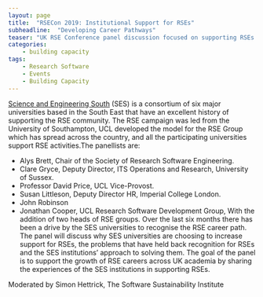```yaml
---
layout: page
title:  "RSECon 2019: Institutional Support for RSEs"
subheadline:  "Developing Career Pathways"
teaser: "UK RSE Conference panel discussion focused on supporting RSEs at the Science and Engineering South universities and across the UK"
categories:
    - building capacity
tags:
    - Research Software
    - Events
    - Building Capacity
---
```


[Science and Engineering South](https://www.ses.ac.uk/) (SES) is a consortium of six major universities based in the South East that have an excellent history of supporting the RSE community. The RSE campaign was led from the University of Southampton, UCL developed the model for the RSE Group which has spread across the country, and all the participating universities support RSE activities.The panellists are:
* Alys Brett, Chair of the Society of Research Software Engineering.
* Clare Gryce, Deputy Director, ITS Operations and Research, University of Sussex. 
* Professor David Price, UCL Vice-Provost. 
* Susan Littleson, Deputy Director HR, Imperial College London.
* John Robinson
* Jonathan Cooper, UCL Research Software Development Group,
With the addition of two heads of RSE groups. Over the last six months there has been a drive by the SES universities to recognise the RSE career path. The panel will discuss why SES universities are choosing to increase support for RSEs, the problems that have held back recognition for RSEs and the SES institutions’ approach to solving them. The goal of the panel is to support the growth of RSE careers across UK academia by sharing the experiences of the SES institutions in supporting RSEs.

Moderated by Simon Hettrick, The Software Sustainability Institute




